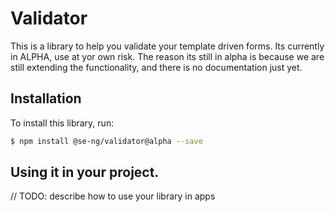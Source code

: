 # Validator

This is a library to help you validate your template driven forms.
Its currently in ALPHA, use at yor own risk.
The reason its still in alpha is because we are still extending the functionality, and there is no documentation just yet.

## Installation

To install this library, run:

```bash
$ npm install @se-ng/validator@alpha --save
```

## Using it in your project.

// TODO: describe how to use your library in apps
